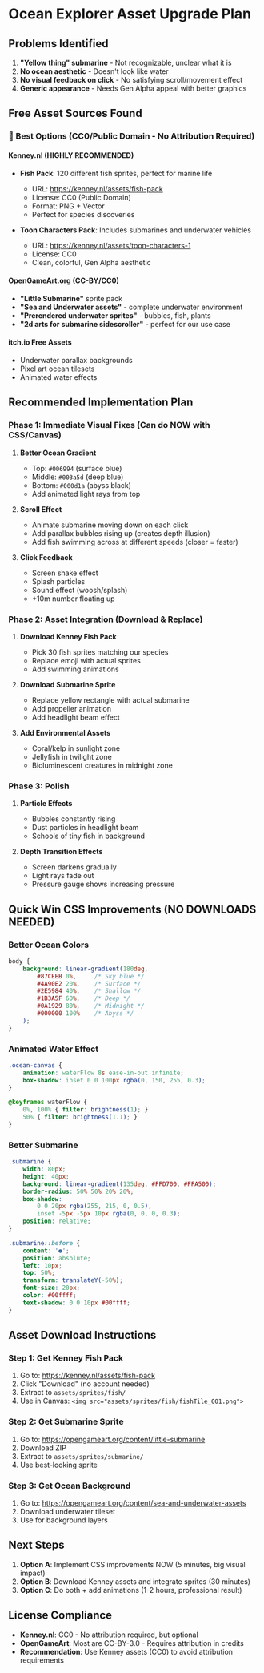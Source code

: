 # Ocean Explorer Asset Upgrade Plan

## Problems Identified
1. **"Yellow thing" submarine** - Not recognizable, unclear what it is
2. **No ocean aesthetic** - Doesn't look like water
3. **No visual feedback on click** - No satisfying scroll/movement effect
4. **Generic appearance** - Needs Gen Alpha appeal with better graphics

## Free Asset Sources Found

### 🎨 Best Options (CC0/Public Domain - No Attribution Required)

#### **Kenney.nl** (HIGHLY RECOMMENDED)
- **Fish Pack**: 120 different fish sprites, perfect for marine life
  - URL: https://kenney.nl/assets/fish-pack
  - License: CC0 (Public Domain)
  - Format: PNG + Vector
  - Perfect for species discoveries

- **Toon Characters Pack**: Includes submarines and underwater vehicles
  - URL: https://kenney.nl/assets/toon-characters-1
  - License: CC0
  - Clean, colorful, Gen Alpha aesthetic

#### **OpenGameArt.org** (CC-BY/CC0)
- **"Little Submarine"** sprite pack
- **"Sea and Underwater assets"** - complete underwater environment
- **"Prerendered underwater sprites"** - bubbles, fish, plants
- **"2d arts for submarine sidescroller"** - perfect for our use case

#### **itch.io Free Assets**
- Underwater parallax backgrounds
- Pixel art ocean tilesets
- Animated water effects

## Recommended Implementation Plan

### Phase 1: Immediate Visual Fixes (Can do NOW with CSS/Canvas)
1. **Better Ocean Gradient**
   - Top: `#006994` (surface blue)
   - Middle: `#003a5d` (deep blue)
   - Bottom: `#000d1a` (abyss black)
   - Add animated light rays from top

2. **Scroll Effect**
   - Animate submarine moving down on each click
   - Add parallax bubbles rising up (creates depth illusion)
   - Add fish swimming across at different speeds (closer = faster)

3. **Click Feedback**
   - Screen shake effect
   - Splash particles
   - Sound effect (woosh/splash)
   - +10m number floating up

### Phase 2: Asset Integration (Download & Replace)
1. **Download Kenney Fish Pack**
   - Pick 30 fish sprites matching our species
   - Replace emoji with actual sprites
   - Add swimming animations

2. **Download Submarine Sprite**
   - Replace yellow rectangle with actual submarine
   - Add propeller animation
   - Add headlight beam effect

3. **Add Environmental Assets**
   - Coral/kelp in sunlight zone
   - Jellyfish in twilight zone
   - Bioluminescent creatures in midnight zone

### Phase 3: Polish
1. **Particle Effects**
   - Bubbles constantly rising
   - Dust particles in headlight beam
   - Schools of tiny fish in background

2. **Depth Transition Effects**
   - Screen darkens gradually
   - Light rays fade out
   - Pressure gauge shows increasing pressure

## Quick Win CSS Improvements (NO DOWNLOADS NEEDED)

### Better Ocean Colors
```css
body {
    background: linear-gradient(180deg, 
        #87CEEB 0%,     /* Sky blue */
        #4A90E2 20%,    /* Surface */
        #2E5984 40%,    /* Shallow */
        #1B3A5F 60%,    /* Deep */
        #0A1929 80%,    /* Midnight */
        #000000 100%    /* Abyss */
    );
}
```

### Animated Water Effect
```css
.ocean-canvas {
    animation: waterFlow 8s ease-in-out infinite;
    box-shadow: inset 0 0 100px rgba(0, 150, 255, 0.3);
}

@keyframes waterFlow {
    0%, 100% { filter: brightness(1); }
    50% { filter: brightness(1.1); }
}
```

### Better Submarine
```css
.submarine {
    width: 80px;
    height: 40px;
    background: linear-gradient(135deg, #FFD700, #FFA500);
    border-radius: 50% 50% 20% 20%;
    box-shadow: 
        0 0 20px rgba(255, 215, 0, 0.5),
        inset -5px -5px 10px rgba(0, 0, 0, 0.3);
    position: relative;
}

.submarine::before {
    content: '●';
    position: absolute;
    left: 10px;
    top: 50%;
    transform: translateY(-50%);
    font-size: 20px;
    color: #00ffff;
    text-shadow: 0 0 10px #00ffff;
}
```

## Asset Download Instructions

### Step 1: Get Kenney Fish Pack
1. Go to: https://kenney.nl/assets/fish-pack
2. Click "Download" (no account needed)
3. Extract to `assets/sprites/fish/`
4. Use in Canvas: `<img src="assets/sprites/fish/fishTile_001.png">`

### Step 2: Get Submarine Sprite
1. Go to: https://opengameart.org/content/little-submarine
2. Download ZIP
3. Extract to `assets/sprites/submarine/`
4. Use best-looking sprite

### Step 3: Get Ocean Background
1. Go to: https://opengameart.org/content/sea-and-underwater-assets
2. Download underwater tileset
3. Use for background layers

## Next Steps
1. **Option A**: Implement CSS improvements NOW (5 minutes, big visual impact)
2. **Option B**: Download Kenney assets and integrate sprites (30 minutes)
3. **Option C**: Do both + add animations (1-2 hours, professional result)

## License Compliance
- **Kenney.nl**: CC0 - No attribution required, but optional
- **OpenGameArt**: Most are CC-BY-3.0 - Requires attribution in credits
- **Recommendation**: Use Kenney assets (CC0) to avoid attribution requirements
